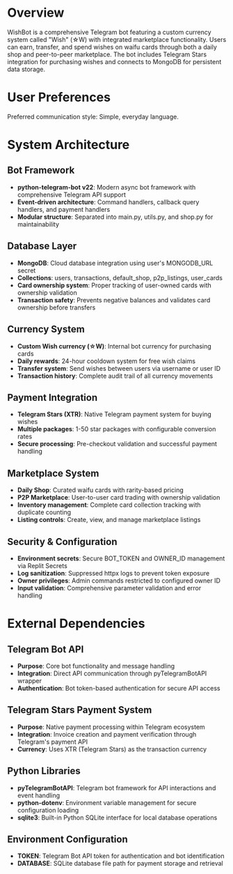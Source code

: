 # Overview

WishBot is a comprehensive Telegram bot featuring a custom currency system called "Wish" (☆W) with integrated marketplace functionality. Users can earn, transfer, and spend wishes on waifu cards through both a daily shop and peer-to-peer marketplace. The bot includes Telegram Stars integration for purchasing wishes and connects to MongoDB for persistent data storage.

# User Preferences

Preferred communication style: Simple, everyday language.

# System Architecture

## Bot Framework
- **python-telegram-bot v22**: Modern async bot framework with comprehensive Telegram API support
- **Event-driven architecture**: Command handlers, callback query handlers, and payment handlers
- **Modular structure**: Separated into main.py, utils.py, and shop.py for maintainability

## Database Layer
- **MongoDB**: Cloud database integration using user's MONGODB_URL secret
- **Collections**: users, transactions, default_shop, p2p_listings, user_cards
- **Card ownership system**: Proper tracking of user-owned cards with ownership validation
- **Transaction safety**: Prevents negative balances and validates card ownership before transfers

## Currency System
- **Custom Wish currency (☆W)**: Internal bot currency for purchasing cards
- **Daily rewards**: 24-hour cooldown system for free wish claims
- **Transfer system**: Send wishes between users via username or user ID
- **Transaction history**: Complete audit trail of all currency movements

## Payment Integration
- **Telegram Stars (XTR)**: Native Telegram payment system for buying wishes
- **Multiple packages**: 1-50 star packages with configurable conversion rates
- **Secure processing**: Pre-checkout validation and successful payment handling

## Marketplace System
- **Daily Shop**: Curated waifu cards with rarity-based pricing
- **P2P Marketplace**: User-to-user card trading with ownership validation
- **Inventory management**: Complete card collection tracking with duplicate counting
- **Listing controls**: Create, view, and manage marketplace listings

## Security & Configuration
- **Environment secrets**: Secure BOT_TOKEN and OWNER_ID management via Replit Secrets
- **Log sanitization**: Suppressed httpx logs to prevent token exposure
- **Owner privileges**: Admin commands restricted to configured owner ID
- **Input validation**: Comprehensive parameter validation and error handling

# External Dependencies

## Telegram Bot API
- **Purpose**: Core bot functionality and message handling
- **Integration**: Direct API communication through pyTelegramBotAPI wrapper
- **Authentication**: Bot token-based authentication for secure API access

## Telegram Stars Payment System
- **Purpose**: Native payment processing within Telegram ecosystem
- **Integration**: Invoice creation and payment verification through Telegram's payment API
- **Currency**: Uses XTR (Telegram Stars) as the transaction currency

## Python Libraries
- **pyTelegramBotAPI**: Telegram bot framework for API interactions and event handling
- **python-dotenv**: Environment variable management for secure configuration loading
- **sqlite3**: Built-in Python SQLite interface for local database operations

## Environment Configuration
- **TOKEN**: Telegram Bot API token for authentication and bot identification
- **DATABASE**: SQLite database file path for payment storage and retrieval